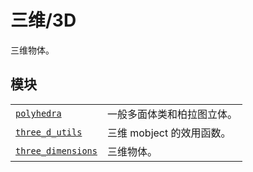 # 三维/3D 

三维物体。

## 模块

|||
|-|-|
[`polyhedra`]()|一般多面体类和柏拉图立体。
[`three_d_utils`]()|三维 mobject 的效用函数。
[`three_dimensions`]()|三维物体。
